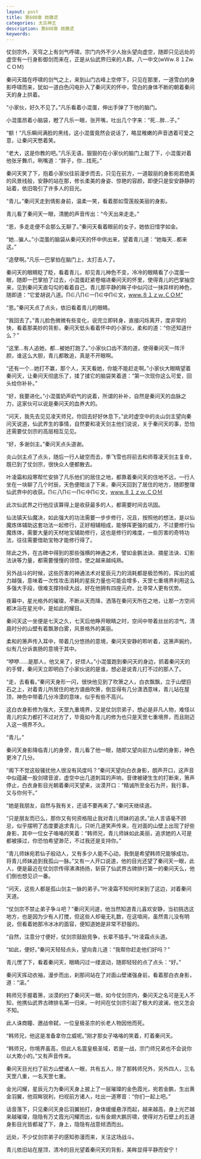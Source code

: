```yaml
---
layout: post
title: 第608章 她撒谎
categories: 太古神王
description: 第608章 她撒谎
keywords:
---
```


仗剑宗外，天穹之上有剑气呼啸，宗门内外不少人抬头望向虚空，随即只见远处的虚空有一行身影御剑而来在，正是从仙武界归来的人群。八一中文(wＷw.８１Zw.ＣＯＭ)

秦问天踏在呼啸的剑气之上，来到山门古峰上空停下，只见在那里，一道雪白的身影呼啸而来，犹如一道白色闪电扑入了秦问天的怀中，雪白的身体不断的朝着秦问天的身上拱着。

“小家伙，好久不见了。”凡乐看着小混蛋，伸出手弹了下他的脑门。

小混蛋昂着小脑袋，瞪了凡乐一眼，张开嘴，吐出几个字来：“死…胖…子。”

“额！”凡乐瞬间满脸的黑线，这小混蛋竟然会说话了，略显稚嫩的声音透着可爱之意，让秦问天憋着笑。

“老大，这是你教的吧。”凡乐无语，狠狠的在小家伙的脑门上敲了下，小混蛋对着他张牙舞爪，咧嘴道：“胖子，你…找死。”

秦问天笑了下，抱着小家伙往前漫步而去，只见在前方，一道靓丽的身影宛若绝美的风景线般，安静的站在那，修长柔美的身姿、惊艳的容颜，即便只是安安静静的站着，依旧吸引了许多人的目光。

“青儿。”秦问天走到倩影身前，温柔一笑，看着那如雪莲般美丽的身影。

青儿看了秦问天一眼，清脆的声音传出：“今天出来走走。”

“恩，多走走便不会那么无聊了。”秦问天看着眼前的女子，她依旧惜字如金。

“她…骗人。”小混蛋的脑袋从秦问天的怀中供出来，望着青儿道：“她每天…都来这。”

“造孽啊。”凡乐一巴掌拍在脑门上，太打击人了。

秦问天的眼睛眨了眨，看着青儿，却见青儿神色不变，冷冷的眼睛看了小混蛋一眼，随即一巴掌拍了过去，小混蛋赶紧卷缩进秦问天的怀里，使得青儿的巴掌抽空来，见到秦问天直勾勾的看着自己，青儿那平静的眸子中似闪过一抹异样的神色，随即道：“它爱胡说八道。∏∈八∏∈一∏∈中∏∈文，www.８１ｚｗ.ＣＯＭ”

“恩。”秦问天点了点头，依旧看着青儿的眼睛。

“我回去了。”青儿脸色微微有些变化，说完立即转身，直接闪烁离开，度非常的快，看着那美妙的背影，秦问天低头看着怀中的小家伙，柔和的道：“你还知道什么？”

“这里…有人追她，都…被她打跑了。”小家伙口齿不清的道，使得秦问天一阵汗颜，谁这么大胆，青儿都敢追，真是不开眼啊。

“还有一个…她打不赢，那个人，天天看她，你能不能赶走啊。”小家伙大眼睛望着秦问天，让秦问天彻底乐了，揉了揉它的脑袋笑着道：“第一次现你这么可爱，回头给你补补。”

“好，我要进化。”小混蛋奶声奶气的说着，所谓的补补，自然是秦问天的血脉之力，这家伙可以说是秦问天的血养大的。

“问天，我先去见见凌天师兄，你回去好好休息下。”此时虚空中的炎山剑主望向秦问天说道，仙武界生的事情，自然要和凌天剑主他们说说，关于秦问天的事，恐怕还需要仗剑宗的高层相互见见。

“好，多谢剑主。”秦问天点头道谢。

炎山剑主点了点头，随后一行人破空而去，季飞雪也将前去和师尊凌天剑主复命，既已到了仗剑宗，很快众人便都散去。

叶凌霜和段寒帮忙安排了凡乐他们的居住之地，都靠着秦问天的住地不远，一行人坐在一块聊了几个时辰，天色便暗淡了下来，秦问天回到了居住的地方，随即整理仙武界中的收获。∏∈八∏∈一∏∈中∏∈文，www.８１ｚｗ.ＣＯＭ

此次仙武界之行他应该算得上是收获最多的人，都需要时间去巩固。

仙法镇天仙魔决，如此强大的功法需要一步步修行，况且，按照他的想法，是以仙魔炼体辅助这套功法一起修行，正好相辅相成，能够挥更强的威力，不过要修行仙魔炼体，需要大量的天材地宝辅助修行，这也是修行的难度，一些厉害的奇特功法，往往需要借助宝物才能修行得了。

除此之外，在古碑中得到的那些强横的神通之术，譬如金鹏法诀、摘星法诀、幻影法诀等力量，都需要慢慢的领悟，使之越来越纯熟。

另外战斗的时候，这些厉害的神通法术对星辰元力的消耗都是极恐怖的，挥出的威力越强，意味着一次性攻击消耗的星辰力量也可能会增多，天罡七重境界利用这么多强大手段，很难支撑持续大战，好在他拥有四座元府，比寻常人更有优势。

夜幕中，星光格外的璀璨，不断从天而降，洒落在秦问天所在之地，让那一方空间都沐浴在星光中，是如此的耀目。

秦问天这一坐便是七天之久，七天后他睁开眼睛之时，空间中带着丝丝的凉气，清晨时分的山壁有着飘渺白雾，风景格外的美丽。

柔和的箫声传入耳中，带着几分悠扬的意境，秦问天安静的聆听着，这箫声婉约，似有几分诉衷肠的意境于其中。

“咿咿……是那人，他又来了，好烦人。”小混蛋跑到秦问天的身边，抓着秦问天的的手臂，秦问天立即明白了小家伙说的是谁，想必是说青儿打不过的那人了。

“走，去看看。”秦问天身形一闪，很快他见到了吹箫之人，白衣飘飘，立于山壁巨石之上，对着青儿所居住的地方谱曲吹箫，倒显得有几分潇洒意味，青儿站在屋顶，神色中带着几分冷漠的意味，似乎有些不高兴。

这白衣身影修为强大，天罡九重境界，又是仗剑宗弟子，想必是非凡人物，难怪以青儿的实力都打不过对方了，毕竟如今青儿的修为也只是天罡七重境界，而且刚迈入这一境界不久。

“青儿。”

秦问天身影降临青儿的身旁，青儿看了他一眼，随即又望向前方山壁的身影，神色更冷了几分。

“阁下不觉这般骚扰他人很没有风度吗？”秦问天望向白衣身影，朗声开口，这声音中似蕴藏一股剑啸音波，虚空中出几道刺耳的声响，音律被硬生生的打断来，箫声停止，白衣身影目光朝着秦问天望来，淡漠开口：“精诚所至金石为开，我行事，又与你何干。”

“她是我朋友，自然与我有关，还请不要再来了。”秦问天继续道。

“只是朋友而已么，那你又有何资格阻止我对青儿师妹的追求。”此人言语毫不顾忌，似乎摆明了态度要追求青儿，只听几道笑声传来，在对面的山壁上出现了好些身影，其中一位女子咯咯的笑着：“韩师兄，青儿师妹如此美丽，追求她的人可是都被揍过，你恐怕希望渺茫，不过我还是支持你。”

“青儿师妹宛若仙子般动人，又有多少人能不心动，我倒是希望韩师兄能够成功，将青儿师妹追到我孤山一脉。”又有一人开口说道，他的目光还望了秦问天一眼，此人，便是最近在仗剑宗传得沸沸扬扬，斩获了仙武界古碑排行第一的秦问天么，他们倒也想见识一番。

“问天，这些人都是孤山剑主一脉的弟子。”叶凌霜不知何时来到了这边，对着秦问天道。

“仗剑宗不禁止弟子争斗吧？”秦问天问道，他当然知道青儿喜欢安静，当初挑选这地方，也是因为少有人打搅，但这些人却毫无礼数，在这喧闹，虽然青儿没有明说，但看着她那冷冰冰的面容，便知道她是非常不舒服的。

“自然，注意分寸便好，仗剑宗鼓励竞争，长辈不插手。”叶凌霜点头道。

“如此，便好。”秦问天轻轻点头，望向青儿道：“我帮你赶走他们好吗？”

青儿愣了下，看着秦问天，眼睛闪过一缕波动，随即轻轻的点了点头：“好。”

秦问天挥动衣袖，漫步而出，刹那间站在了对面山壁诸强身前，看着那白衣身影，道：“滚。”

韩师兄手握着箫，淡漠的扫了秦问天一眼，如今仗剑宗内，秦问天之名可是无人不知，他携仙武界古碑排名第一归来，一时间在仗剑宗引起了极大的波澜，他又怎会不知。

此人诛商瞳、邀战帝弑，一位皇极圣宗的长老人物因他而死。

“韩师兄，他这是准备拿你立威呢。”刚才那女子咯咯的笑着，盯着秦问天。

“韩师兄，你境界虽高，但此人名震皇极圣域，若是一战，宗门师兄弟也不会说你以大欺小的。”又有声音传来。

秦问天目光扫了前方山壁诸人一眼，共有五人，除了那韩师兄外，另外四人，三名天罡八重，一名天罡七重。

金光闪耀，星辰元力为秦问天身上披上了一层璀璨的金色霞光，宛若金鹏，生出黄金羽翼，他双眸锐利，扫视前方诸人，吐出一道寒音：“你们一起上吧。”

话音落下，只见秦问天身后羽翼拍打，身体缓缓悬浮而起，越来越高，身上光芒越来越璀璨，隐隐有万丈霞光闪耀而出，似有金翅大鹏厉啸，使得对方石壁上的五道身影目光皆都凝了下，身上，隐隐有战意倾洒而出。

远处，不少仗剑宗弟子的感知弥漫而来，关注这场战斗。

青儿依旧站在屋顶，清冷的目光望着秦问天的背影，美眸显得平静而安宁！
